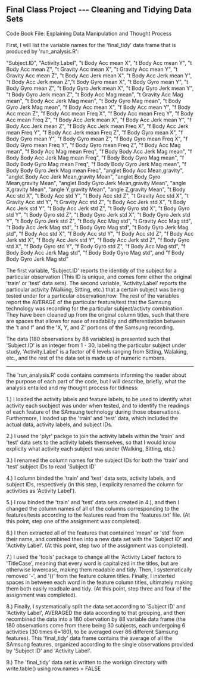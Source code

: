 Final Class Project --- Cleaning and Tidying Data Sets
-------------------------------------------------------
Code Book File: Explaining Data Manipulation and Thought Process

First, I will list the variable names for the 'final_tidy' data frame that is produced by 'run_analysis.R':

"Subject.ID", "Activity.Label", "t Body Acc mean X", "t Body Acc mean Y", "t Body Acc mean Z", "t Gravity Acc mean X", "t Gravity Acc mean Y", "t Gravity Acc mean Z", "t Body Acc Jerk mean X", "t Body Acc Jerk mean Y", "t Body Acc Jerk mean Z","t Body Gyro mean X", "t Body Gyro mean Y", "t Body Gyro mean Z", "t Body Gyro Jerk mean X", "t Body Gyro Jerk mean Y", "t Body Gyro Jerk mean Z", "t Body Acc Mag mean", "t Gravity Acc Mag mean", "t Body Acc Jerk Mag mean", "t Body Gyro Mag mean", "t Body Gyro Jerk Mag mean", "f Body Acc mean X", "f Body Acc mean Y", "f Body Acc mean Z", "f Body Acc mean Freq X", "f Body Acc mean Freq Y", "f Body Acc mean Freq Z", "f Body Acc Jerk mean X", "f Body Acc Jerk mean Y", "f Body Acc Jerk mean Z", "f Body Acc Jerk mean Freq X", "f Body Acc Jerk mean Freq Y", "f Body Acc Jerk mean Freq Z", "f Body Gyro mean X", "f Body Gyro mean Y", "f Body Gyro mean Z", "f Body Gyro mean Freq X", "f Body Gyro mean Freq Y", "f Body Gyro mean Freq Z", "f Body Acc Mag mean", "f Body Acc Mag mean Freq", "f Body Body Acc Jerk Mag mean", "f Body Body Acc Jerk Mag mean Freq", "f Body Body Gyro Mag mean", "f Body Body Gyro Mag mean Freq", "f Body Body Gyro Jerk Mag mean", "f Body Body Gyro Jerk Mag mean Freq", "anglet Body Acc Mean,gravity", "anglet Body Acc Jerk Mean,gravity Mean", "anglet Body Gyro Mean,gravity Mean", "anglet Body Gyro Jerk Mean,gravity Mean", "angle X,gravity Mean", "angle Y,gravity Mean", "angle Z,gravity Mean", "t Body Acc std X", "t Body Acc std Y", "t Body Acc std Z", "t Gravity Acc std X", "t Gravity Acc std Y", "t Gravity Acc std Z", "t Body Acc Jerk std X", "t Body Acc Jerk std Y", "t Body Acc Jerk std Z", "t Body Gyro std X", "t Body Gyro std Y", "t Body Gyro std Z", "t Body Gyro Jerk std X", "t Body Gyro Jerk std Y", "t Body Gyro Jerk std Z", "t Body Acc Mag std", "t Gravity Acc Mag std", "t Body Acc Jerk Mag std", "t Body Gyro Mag std", "t Body Gyro Jerk Mag std", "f Body Acc std X", "f Body Acc std Y", "f Body Acc std Z", "f Body Acc Jerk std X", "f Body Acc Jerk std Y", "f Body Acc Jerk std Z", "f Body Gyro std X", "f Body Gyro std Y", "f Body Gyro std Z", "f Body Acc Mag std", "f Body Body Acc Jerk Mag std", "f Body Body Gyro Mag std", and "f Body Body Gyro Jerk Mag std"

The first variable, 'Subject.ID' reports the identidy of the subject for a particular observation (This ID is unique, and comes fomr either the original 'train' or 'test' data sets).  The second variable, 'Activity.Label' reports the particular activity (Walking, Sitting, etc.) that a certain subject was being tested under for a particular observation/row.  The rest of the variables report the AVERAGE of the particular feature/test that the Samsung technology was recording for the particular subject/activty combination.  They have been cleaned up from the original column titles, such that there are spaces that allows for ease of readability and differentiation between the 't and f' and the 'X, Y, and Z' portions of the Samsung recording.

The data (180 observations by 88 variables) is presented such that 'Subject.ID' is an integer from 1 - 30, labeling the particular subject under study, 'Activity.Label' is a factor of 6 levels ranging from Sitting, Walaking, etc., and the rest of the data set is made up of numeric numbers.

----------------------------------------------------------------------
The 'run_analysis.R' code contains comments informing the reader about the purpose of each part of the code, but I will describe, briefly, what the analysis entailed and my thought process for tidiness:

1.) I loaded the activity labels and feature labels, to be used to identify what activity each sucbject was under when tested, and to identify the readings of each feature of the SAmsung technology during those observations.  Furthermore, I loaded up the 'train' and 'test' data, which included the actual data, activity labels, and subject IDs.

2.) I used the 'plyr' packge to join the activity labels within the 'train' and 'test' data sets to the activity labels themselves, so that I would know explicity what activity each subject was under (Walking, Sitting, etc.)

3.) I renamed the column names for the subject IDs for both the 'train' and 'test' subject IDs to read 'Subject ID'

4.) I column binded the 'train' and 'test' data sets, activity labels, and subject IDs, respectively (in this step, I explicity renamed the column for activities as 'Activity Label').

5.) I row binded the 'train' and 'test' data sets created in 4.), and then I changed the column names of all of the columns corresponding to the features/tests according to the features read from the 'features.txt' file.  (At this point, step one of the assignment was completed).

6.) I then extracted all of the features that contained 'mean' or 'std' from their name, and combined then into a new data set with the 'Subject ID' and 'Activity Label'. (At this point, step two of the assignment was completed).

7.) I used the 'tools' package to change all the 'Activity Label' factors to 'TitleCase', meaning that every word is capitalized in the titles, but are otherwise lowercase, making them readable and tidy.  Then, I systematically removed '-', and '()' from the feature column titles.  Finally, I insterted spaces in between each word in the feature column titles, ultimately making them both easily readbale and tidy. (At this point, step three and four of the assignment was completed).

8.) Finally, I systematically split the data set according to 'Subject ID' and 'Activity Label', AVERAGED the data according to that grouping, and then recombined the data into a 180 obervation by 88 variable data frame (the 180 observations come from there being 30 subjects, each undergoing 6 activities (30 times 6=180), to be averaged over 86 different Samsung features).  This 'final_tidy' data frame contains the average of all the SAmsung features, organized according to the single observations provided by 'Subject ID' and 'Activity Label'.

9.) The 'final_tidy' data set is written to the workign directory with write.table() using row.names = FALSE
